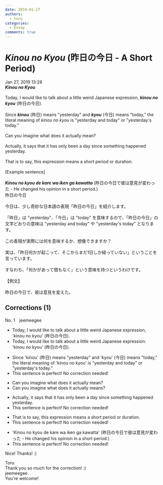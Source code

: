 ```yaml
---
date: 2019-01-27
authors:
  - toru
categories:
  - Essay
comments: true
---
```


# <strong><em>Kinou no Kyou</strong></em> (昨日の今日 - A Short Period)
<div class="date">Jan 27, 2019 13:28</div>
<div id="post"><div id="body_show_ori">
<strong><em>Kinou no Kyou</strong></em><br/><br/>Today, I would like to talk about a little weird Japanese expression, <strong><em>kinou no kyou</em></strong> (昨日の今日).<br/><br/>Since <strong><em>kinou</em></strong> (昨日) means "yesterday" and <strong><em>kyou</em></strong> (今日) means "today," the literal meaning of <em>kinou no kyou</em> is "yesterday and today" or "yesterday's today."<br/><br/>Can you imagine what does it actually mean?<br/><br/>Actually, it says that it has only been a day since something happened yesterday.<br/><br/>That is to say, this expression means a short period or duration.<br/><br/>[Example sentence]<br/><br/><strong><em>Kinou no kyou de kare wa iken ga kawatta</em></strong> (昨日の今日で彼は意見が変わった - He changed his opinion in a short period.)
</div></div>

<!-- more -->

<div id="post_ja"><div id="body_show_mo">
昨日の今日<br/><br/>今日は、少し奇妙な日本語の表現「昨日の今日」を紹介します。<br/><br/>「昨日」は "yesterday"、「今日」は "today" を意味するので、「昨日の今日」の文字どおりの意味は "yesterday and today" や "yesterday's today" となります。<br/><br/>この表現が実際には何を意味するか、想像できますか？<br/><br/>実は、「昨日何かが起こって、そこからまだ1日しか経っていない」ということを言っています。<br/><br/>すなわち、「何かがあって間もなく」という意味を持つというわけです。<br/><br/>【例文】<br/><br/>昨日の今日で、彼は意見を変えた。
</div></div>

## Corrections (1)
<div id="block"><div class="first_name"> No. 1　<span class="just_name">jeemeegee</span></div><div id="block2">
<ul class="correction_field">
<li class="incorrect">Today, I would like to talk about a little weird Japanese expression, 'kinou no kyou' (昨日の今日).</li>
<li class="corrected correct">
Today, I would like to talk about a little weird Japanese expression<span class="f_bold"><span class="f_red">:</span></span> 'kinou no kyou' (昨日の今日).
</li>
</ul>
<ul class="correction_field">
<li class="incorrect">Since 'kinou' (昨日) means "yesterday" and 'kyou' (今日) means "today," the literal meaning of 'kinou no kyou' is "yesterday and today" or "yesterday's today."</li>
<li class="corrected perfect">This sentence is perfect! No correction needed!</li>
</ul>
<ul class="correction_field">
<li class="incorrect">Can you imagine what does it actually mean?</li>
<li class="corrected correct">
Can you imagine what <span class="f_gray"><span class="sline">does</span></span> it actually mean<span class="f_bold"><span class="f_blue">s</span></span>?
</li>
</ul>
<ul class="correction_field">
<li class="incorrect">Actually, it says that it has only been a day since something happened yesterday.</li>
<li class="corrected perfect">This sentence is perfect! No correction needed!</li>
</ul>
<ul class="correction_field">
<li class="incorrect">That is to say, this expression means a short period or duration.</li>
<li class="corrected perfect">This sentence is perfect! No correction needed!</li>
</ul>
<ul class="correction_field">
<li class="incorrect">'Kinou no kyou de kare wa iken ga kawatta' (昨日の今日で彼は意見が変わった - He changed his opinion in a short period.)</li>
<li class="corrected perfect">This sentence is perfect! No correction needed!</li>
</ul>
<p class="comment_small">
 Nice! Thanks! :)
</p>

</div><div class="name"><span class="just_name">Toru</span><br>
Thank you so much for the correction! :)
</div>
<div class="name"><span class="just_name">jeemeegee</span><br>
You're welcome!
</div>
</div>
